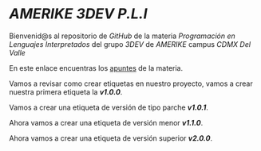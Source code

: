 # _AMERIKE 3DEV P.L.I_

Bienvenid@s al repositorio de _GitHub_ de la materia _Programación en Lenguajes Interpretados_ del grupo _3DEV_ de _AMERIKE_ campus _CDMX Del Valle_

En este enlace encuentras los [apuntes](./apuntes.md) de la materia.

Vamos a revisar como crear etiquetas en nuestro proyecto, vamos a crear nuestra primera etiqueta la _**v1.0.0**_.

Vamos a crear una etiqueta de versión de tipo parche _**v1.0.1**_.

Ahora vamos a crear una etiqueta de versión menor _**v1.1.0**_.

Ahora vamos a crear una etiqueta de versión superior _**v2.0.0**_.

